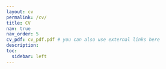 ```yaml
---
layout: cv
permalink: /cv/
title: CV
nav: true
nav_order: 5
cv_pdf: cv_pdf.pdf # you can also use external links here
description:
toc:
  sidebar: left
---
```

